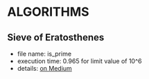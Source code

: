 
#  ALGORITHMS
## Sieve of Eratosthenes

 - file name: is_prime
 - execution time:  0.965 for limit value of 10^6
 - details: [on Medium](https://medium.com/@shojibmahabub/sieve-of-eratosthenes-algorithm-and-the-prime-number-9d3d85266631)

